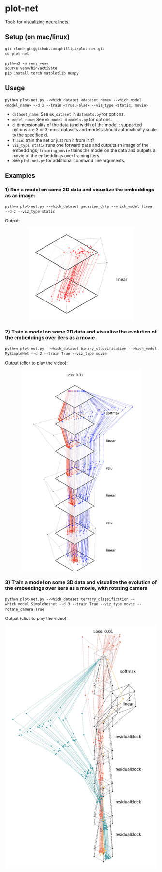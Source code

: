 # plot-net
Tools for visualizing neural nets.

## Setup (on mac/linux)
```
git clone git@github.com:phillipi/plot-net.git
cd plot-net

python3 -m venv venv
source venv/bin/activate
pip install torch matplotlib numpy
```

## Usage
`python plot-net.py --which_dataset <dataset_name> --which_model <model_name> --d 2 --train <True,False> --viz_type <static, movie>`

* `dataset_name`: See `mk_dataset` in `datasets.py` for options.
* `model_name`: See `mk_model` in `models.py` for options.
* `d`: dimensionality of the data (and width of the model); supported options are 2 or 3; most datasets and models should automatically scale to the specified d.
* `Train`: train the net or just run it from init? 
* `viz_type`: `static` runs one forward pass and outputs an image of the embeddings; `training_movie` trains the model on the data and outputs a movie of the embeddings over training iters.
* See `plot-net.py` for additional command line arguments.

## Examples

### 1) Run a model on some 2D data and visualize the embeddings as an image:

`python plot-net.py --which_dataset gaussian_data --which_model linear --d 2 --viz_type static`

Output:

<div align="center">
  <img src="img/LinearLayer.png" alt="Image of a linear layer should appear here" width="350"/>
</div>

### 2) Train a model on some 2D data and visualize the evolution of the embeddings over iters as a movie

`python plot-net.py --which_dataset binary_classification --which_model MySimpleNet --d 2 --train True --viz_type movie`

Output (click to play the video):

<div align="center">
  <a href="https://web.mit.edu/phillipi/www/plot-net/MySimpleNet.mp4"><img src="img/MySimpleNet.png" alt="Link to video should appear here" width="400"/></a>
</div>

### 3) Train a model on some 3D data and visualize the evolution of the embeddings over iters as a movie, with rotating camera

`python plot-net.py --which_dataset ternary_classification --which_model SimpleResnet --d 3 --train True --viz_type movie --rotate_camera True`

Output (click to play the video):

<div align="center">
  <a href="https://web.mit.edu/phillipi/www/plot-net/SimpleResnet_1.mp4"><img src="img/SimpleResnet_1.png" alt="Link to video should appear here" width="500"/></a>
</div>


